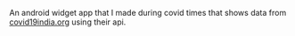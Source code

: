 An android widget app that I made during covid times that shows data from [covid19india.org](https://web.archive.org/web/20200901021309/https://www.covid19india.org/) using their api.

